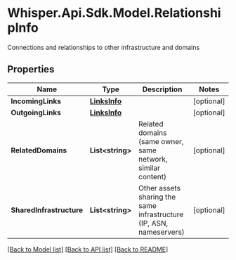 # Whisper.Api.Sdk.Model.RelationshipInfo
Connections and relationships to other infrastructure and domains

## Properties

Name | Type | Description | Notes
------------ | ------------- | ------------- | -------------
**IncomingLinks** | [**LinksInfo**](LinksInfo.md) |  | [optional] 
**OutgoingLinks** | [**LinksInfo**](LinksInfo.md) |  | [optional] 
**RelatedDomains** | **List&lt;string&gt;** | Related domains (same owner, same network, similar content) | [optional] 
**SharedInfrastructure** | **List&lt;string&gt;** | Other assets sharing the same infrastructure (IP, ASN, nameservers) | [optional] 

[[Back to Model list]](../../README.md#documentation-for-models) [[Back to API list]](../../README.md#documentation-for-api-endpoints) [[Back to README]](../../README.md)

